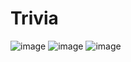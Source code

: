 # Trivia
![image](https://sun9-north.userapi.com/sun9-80/s/v1/ig2/5BALVhjhXM9HP9mVE89jBJDWrwLvUaJkMyTYuxUsPuhn4UFcVTjpv7MYWT48Kl9w-OGYRvQWNh4Mcs4B6O5oJK0T.jpg?size=1920x900&quality=96&type=album)
![image](https://sun9-west.userapi.com/sun9-40/s/v1/ig2/_xBaUpoLUX0R4J8FVxBXMdllSs7u0tKM61FeVauNaevQqcQc3DVvlI9r5ykzB3VHCizwe5r2dLgKimZE0E3gzF5y.jpg?size=1920x900&quality=96&type=album)
![image](https://sun9-north.userapi.com/sun9-83/s/v1/ig2/gpNJQ03zzPK-Xeu6b0P7A6zN1WNS4bVDKxBIgLijJfa2uRKHvlqRijLX8zyJ_6w_NFGsu2txkPfm3wM2zMCki0oM.jpg?size=1920x900&quality=96&type=album)
